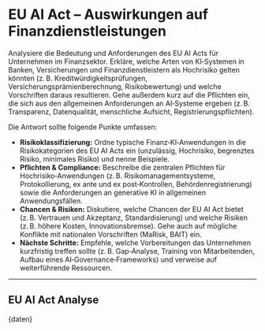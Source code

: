 <!-- eu_ai_act.md -->
# EU AI Act – Auswirkungen auf Finanzdienstleistungen

Analysiere die Bedeutung und Anforderungen des EU AI Acts für Unternehmen im Finanzsektor. Erkläre, welche Arten von KI‑Systemen in Banken, Versicherungen und Finanzdienstleistern als Hochrisiko gelten könnten (z. B. Kreditwürdigkeitsprüfungen, Versicherungsprämienberechnung, Risikobewertung) und welche Vorschriften daraus resultieren. Gehe außerdem kurz auf die Pflichten ein, die sich aus den allgemeinen Anforderungen an AI‑Systeme ergeben (z. B. Transparenz, Datenqualität, menschliche Aufsicht, Registrierungspflichten).

Die Antwort sollte folgende Punkte umfassen:

* **Risikoklassifizierung:** Ordne typische Finanz‑KI‑Anwendungen in die Risikokategorien des EU AI Acts ein (unzulässig, Hochrisiko, begrenztes Risiko, minimales Risiko) und nenne Beispiele.
* **Pflichten & Compliance:** Beschreibe die zentralen Pflichten für Hochrisiko‑Anwendungen (z. B. Risikomanagementsysteme, Protokollierung, ex ante und ex post‑Kontrollen, Behördenregistrierung) sowie die Anforderungen an generative KI in allgemeinen Anwendungsfällen.
* **Chancen & Risiken:** Diskutiere, welche Chancen der EU AI Act bietet (z. B. Vertrauen und Akzeptanz, Standardisierung) und welche Risiken (z. B. höhere Kosten, Innovationsbremse). Gehe auch auf mögliche Konflikte mit nationalen Vorschriften (MaRisk, BAIT) ein.
* **Nächste Schritte:** Empfehle, welche Vorbereitungen das Unternehmen kurzfristig treffen sollte (z. B. Gap‑Analyse, Training von Mitarbeitenden, Aufbau eines AI‑Governance‑Frameworks) und verweise auf weiterführende Ressourcen.

---

## EU AI Act Analyse

{daten}